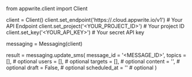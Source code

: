 from appwrite.client import Client

client = Client()
client.set_endpoint('https://<REGION>.cloud.appwrite.io/v1') # Your API Endpoint
client.set_project('<YOUR_PROJECT_ID>') # Your project ID
client.set_key('<YOUR_API_KEY>') # Your secret API key

messaging = Messaging(client)

result = messaging.update_sms(
    message_id = '<MESSAGE_ID>',
    topics = [], # optional
    users = [], # optional
    targets = [], # optional
    content = '<CONTENT>', # optional
    draft = False, # optional
    scheduled_at = '' # optional
)
